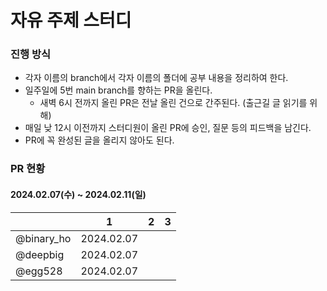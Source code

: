 # 자유 주제 스터디
### 진행 방식
- 각자 이름의 branch에서 각자 이름의 폴더에 공부 내용을 정리하여 한다.
- 일주일에 5번 main branch를 향하는 PR을 올린다.
  - 새벽 6시 전까지 올린 PR은 전날 올린 건으로 간주된다. (출근길 글 읽기를 위해)
- 매일 낮 12시 이전까지 스터디원이 올린 PR에 승인, 질문 등의 피드백을 남긴다.
- PR에 꼭 완성된 글을 올리지 않아도 된다.

### PR 현황
#### 2024.02.07(수) ~ 2024.02.11(일)
|            | 1           | 2 | 3 |
|------------|-------------|---|---|
| @binary_ho | 2024.02.07  |   |   |
| @deepbig   | 2024.02.07  |   |   |
| @egg528    | 2024.02.07  |   |   |